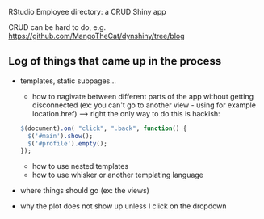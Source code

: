 RStudio Employee directory: a CRUD Shiny app

CRUD can be hard to do, e.g. https://github.com/MangoTheCat/dynshiny/tree/blog

## Log of things that came up in the process
- templates, static subpages...
    - how to nagivate between different parts of the app without getting disconnected (ex: you can't go to another view - using for example location.href) --> right the only way to do this is hackish:
    
    ```r
    $(document).on( "click", ".back", function() {
      $('#main').show(); 
      $('#profile').empty();
    });
    ```
    
    - how to use nested templates
    - how to use whisker or another templating language
    
- where things should go (ex: the views)
- why the plot does not show up unless I click on the dropdown